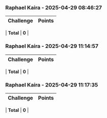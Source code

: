 ### Raphael Kaira - 2025-04-29 08:46:27
| Challenge | Points |
|:----------|-------:|

| **Total** | **0** |

### Raphael Kaira - 2025-04-29 11:14:57
| Challenge | Points |
|:----------|-------:|

| **Total** | **0** |

### Raphael Kaira - 2025-04-29 11:17:35
| Challenge | Points |
|:----------|-------:|

| **Total** | **0** |

